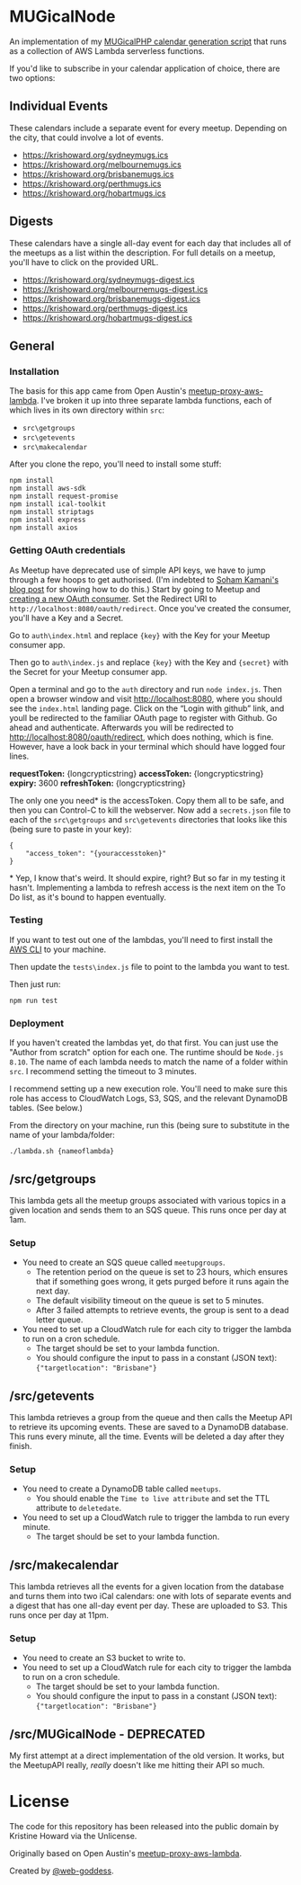 # MUGicalNode

An implementation of my [MUGicalPHP calendar generation script](https://github.com/web-goddess/MUGicalPHP) that runs as a collection of AWS Lambda serverless functions.

If you'd like to subscribe in your calendar application of choice, there are two options:

## Individual Events
These calendars include a separate event for every meetup. Depending on the city, that could involve a lot of events.
* https://krishoward.org/sydneymugs.ics
* https://krishoward.org/melbournemugs.ics
* https://krishoward.org/brisbanemugs.ics
* https://krishoward.org/perthmugs.ics
* https://krishoward.org/hobartmugs.ics

## Digests
These calendars have a single all-day event for each day that includes all of the meetups as a list within the description. For full details on a meetup, you'll have to click on the provided URL.
* https://krishoward.org/sydneymugs-digest.ics
* https://krishoward.org/melbournemugs-digest.ics
* https://krishoward.org/brisbanemugs-digest.ics
* https://krishoward.org/perthmugs-digest.ics
* https://krishoward.org/hobartmugs-digest.ics

## General
### Installation
The basis for this app came from Open Austin's [meetup-proxy-aws-lambda](https://github.com/open-austin/meetup-proxy-aws-lambda). I've broken it up into three separate lambda functions, each of which lives in its own directory within `src`:

* `src\getgroups`
* `src\getevents`
* `src\makecalendar`

After you clone the repo, you'll need to install some stuff:

```
npm install
npm install aws-sdk
npm install request-promise
npm install ical-toolkit
npm install striptags
npm install express
npm install axios
```

### Getting OAuth credentials
As Meetup have deprecated use of simple API keys, we have to jump through a few hoops to get authorised. (I'm indebted to [Soham Kamani's blog post](https://www.sohamkamani.com/blog/javascript/2018-06-24-oauth-with-node-js/) for showing how to do this.) Start by going to Meetup and [creating a new OAuth consumer](https://secure.meetup.com/meetup_api/oauth_consumers/). Set the Redirect URI to `http://localhost:8080/oauth/redirect`. Once you've created the consumer, you'll have a Key and a Secret.

Go to `auth\index.html` and replace `{key}` with the Key for your Meetup consumer app.

Then go to `auth\index.js` and replace `{key}` with the Key and `{secret}` with the Secret for your Meetup consumer app.

Open a terminal and go to the `auth` directory and run `node index.js`. Then open a browser window and visit [http://localhost:8080](http://localhost:8080), where you should see the `index.html` landing page. Click on the “Login with github” link, and youll be redirected to the familiar OAuth page to register with Github. Go ahead and authenticate. Afterwards you will be redirected to [http://localhost:8080/oauth/redirect](http://localhost:8080/oauth/redirect), which does nothing, which is fine. However, have a look back in your terminal which should have logged four lines.

**requestToken:** {longcrypticstring}
**accessToken:** {longcrypticstring}
**expiry:** 3600
**refreshToken:** {longcrypticstring}

The only one you need\* is the accessToken. Copy them all to be safe, and then you can Control-C to kill the webserver. Now add a `secrets.json` file to each of the `src\getgroups` and `src\getevents` directories that looks like this (being sure to paste in your key):

```
{
    "access_token": "{youraccesstoken}"
}
```

\* Yep, I know that's weird. It should expire, right? But so far in my testing it hasn't. Implementing a lambda to refresh access is the next item on the To Do list, as it's bound to happen eventually.

### Testing

If you want to test out one of the lambdas, you'll need to first install the [AWS CLI](https://aws.amazon.com/cli/) to your machine.

Then update the `tests\index.js` file to point to the lambda you want to test.

Then just run:

```
npm run test
```

### Deployment

If you haven't created the lambdas yet, do that first. You can just use the "Author from scratch" option for each one. The runtime should be `Node.js 8.10`. The name of each lambda needs to match the name of a folder within `src`. I recommend setting the timeout to 3 minutes.

I recommend setting up a new execution role. You'll need to make sure this role has access to CloudWatch Logs, S3, SQS, and the relevant DynamoDB tables. (See below.)

From the directory on your machine, run this (being sure to substitute in the name of your lambda/folder:

```
./lambda.sh {nameoflambda}
```


## /src/getgroups

This lambda gets all the meetup groups associated with various topics in a given location and sends them to an SQS queue. This runs once per day at 1am.

### Setup
* You need to create an SQS queue called `meetupgroups`.
  * The retention period on the queue is set to 23 hours, which ensures that if something goes wrong, it gets purged before it runs again the next day.
  * The default visibility timeout on the queue is set to 5 minutes.
  * After 3 failed attempts to retrieve events, the group is sent to a dead letter queue.
* You need to set up a CloudWatch rule for each city to trigger the lambda to run on a cron schedule.
  * The target should be set to your lambda function.
  * You should configure the input to pass in a constant (JSON text): `{"targetlocation": "Brisbane"}`

## /src/getevents

This lambda retrieves a group from the queue and then calls the Meetup API to retrieve its upcoming events. These are saved to a DynamoDB database. This runs every minute, all the time. Events will be deleted a day after they finish.

### Setup
* You need to create a DynamoDB table called `meetups`.
  * You should enable the `Time to live attribute` and set the TTL attribute to `deletedate`.
* You need to set up a CloudWatch rule to trigger the lambda to run every minute.
  * The target should be set to your lambda function.

## /src/makecalendar

This lambda retrieves all the events for a given location from the database and turns them into two iCal calendars: one with lots of separate events and a digest that has one all-day event per day. These are uploaded to S3. This runs once per day at 11pm.

### Setup
* You need to create an S3 bucket to write to.
* You need to set up a CloudWatch rule for each city to trigger the lambda to run on a cron schedule.
  * The target should be set to your lambda function.
  * You should configure the input to pass in a constant (JSON text): `{"targetlocation": "Brisbane"}`


## /src/MUGicalNode - DEPRECATED

My first attempt at a direct implementation of the old version. It works, but the MeetupAPI really, _really_ doesn't like me hitting their API so much.

# License

The code for this repository has been released into the public domain by Kristine Howard via the Unlicense.

Originally based on Open Austin's [meetup-proxy-aws-lambda](https://github.com/open-austin/meetup-proxy-aws-lambda).

Created by [@web-goddess](https://github.com/web-goddess).
